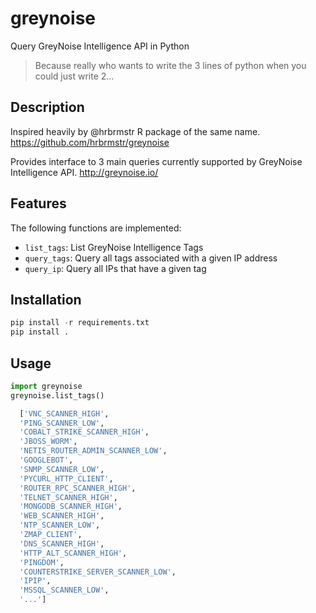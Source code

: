 # greynoise
Query GreyNoise Intelligence API in Python

> Because really who wants to write the 3 lines of python when you could just write 2...

## Description
Inspired heavily by @hrbrmstr R package of the same name.
https://github.com/hrbrmstr/greynoise

Provides interface to 3 main queries currently supported by GreyNoise Intelligence API.
<http://greynoise.io/>

## Features
The following functions are implemented:
  - `list_tags`: List GreyNoise Intelligence Tags
  - `query_tags`: Query all tags associated with a given IP address
  - `query_ip`: Query all IPs that have a given tag

## Installation

``` python
pip install -r requirements.txt
pip install .
```

## Usage

``` python
import greynoise
greynoise.list_tags()
```

``` python
  ['VNC_SCANNER_HIGH',
  'PING_SCANNER_LOW',
  'COBALT_STRIKE_SCANNER_HIGH',
  'JBOSS_WORM',
  'NETIS_ROUTER_ADMIN_SCANNER_LOW',
  'GOOGLEBOT',
  'SNMP_SCANNER_LOW',
  'PYCURL_HTTP_CLIENT',
  'ROUTER_RPC_SCANNER_HIGH',
  'TELNET_SCANNER_HIGH',
  'MONGODB_SCANNER_HIGH',
  'WEB_SCANNER_HIGH',
  'NTP_SCANNER_LOW',
  'ZMAP_CLIENT',
  'DNS_SCANNER_HIGH',
  'HTTP_ALT_SCANNER_HIGH',
  'PINGDOM',
  'COUNTERSTRIKE_SERVER_SCANNER_LOW',
  'IPIP',
  'MSSQL_SCANNER_LOW',
  '...']
  ```
